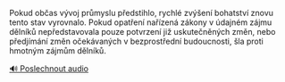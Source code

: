 
Pokud občas vývoj průmyslu předstihlo, rychlé zvýšení bohatství znovu tento stav vyrovnalo. Pokud opatření nařízená zákony v údajném zájmu dělníků nepředstavovala pouze potvrzení již uskutečněných změn, nebo předjímání změn očekávaných v bezprostřední budoucnosti, šla proti hmotným zájmům dělníků.

[🔊 Poslechnout audio](/data/7-paragraphs/audio/chapter_111/para_010-Pokud-obas-vvoj-prmyslu-pedstihlo-rychl-zv.mp3)
